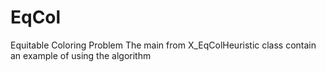 # EqCol
Equitable Coloring Problem
The main from X_EqColHeuristic class contain an example of using the algorithm

